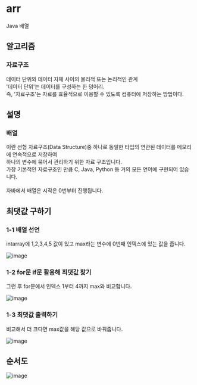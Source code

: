# arr<br>
Java 배열<br>
## 알고리즘<br>
### 자료구조<br>
데이터 단위와 데이터 자체 사이의 물리적 또는 논리적인 관계<br>
'데이터 단위'는 데이터를 구성하는 한 덩어리.<br>
즉, '자료구조'는 자료를 효율적으로 이용할 수 있도록 컴퓨터에 저장하는 방법이다.<br>
## 설명<br>
### 배열
이란 선형 자료구조(Data Structure)중 하나로 동일한 타입의 연관된 데이터를 메모리에 연속적으로 저장하여<br>
하나의 변수에 묶어서 관리하기 위한 자료 구조입니다.<br>
가장 기본적인 자료구조인 만큼 C, Java, Python 등 거의 모든 언어에 구현되어 있습니다.<br><br>
자바에서 배열은 시작은 0번부터 진행됩니다.<br>
## 최댓값 구하기<br>
### 1-1 배열 선언<br>
intarray에 1,2,3,4,5 값이 있고 max라는 변수에 0번째 인덱스에 있는 값을 줍니다.<br>

![image](https://user-images.githubusercontent.com/126844692/224600874-cb6f3d36-dab1-4eae-9e68-124283645612.png)<br>
### 1-2 for문 if문 활용해 최댓값 찾기<br>
그런 후 for문에서 인덱스 1부터 4까지 max와 비교합니다.<br>

![image](https://user-images.githubusercontent.com/126844692/224601094-c86e9cfb-b7ff-4d14-8c78-220726fe48e8.png)<br>
### 1-3 최댓값 출력하기<br>
비교해서 더 크다면 max값을 해당 값으로 바꿔줍니다.<br>

![image](https://user-images.githubusercontent.com/126844692/224601202-945e752f-b24d-472c-af54-774148809c36.png)<br>
## 순서도<br>
![image](https://user-images.githubusercontent.com/126844692/224601423-d3339f72-1bab-48fd-8e0e-0a359b0e50c2.png)<br>
